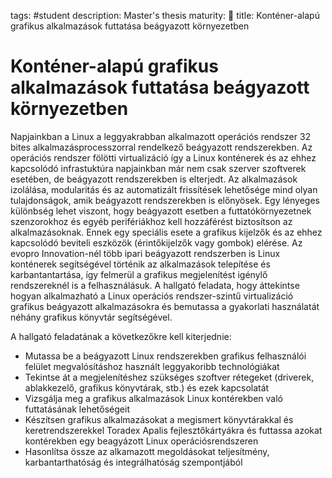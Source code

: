 tags: #student
description: Master's thesis
maturity: 🌻
title: Konténer-alapú grafikus alkalmazások futtatása beágyazott környezetben

Konténer-alapú grafikus alkalmazások futtatása beágyazott környezetben
======================================================================

Napjainkban a Linux a leggyakrabban alkalmazott operációs rendszer 32
bites alkalmazásprocesszorral rendelkező beágyazott rendszerekben. Az
operációs rendszer fölötti virtualizáció így a Linux konténerek és az
ehhez kapcsolódó infrastuktúra napjainkban már nem csak szerver
szoftverek esetében, de beágyazott rendszerekben is elterjedt. Az
alkalmazások izolálása, modularitás és az automatizált frissítések
lehetősége mind olyan tulajdonságok, amik beágyazott rendszerekben is
előnyösek. Egy lényeges különbség lehet viszont, hogy beágyazott esetben
a futtatókörnyezetnek szenzorokhoz és egyéb perifériákhoz kell
hozzáférést biztosítson az alkalmazásoknak. Ennek egy speciális esete a
grafikus kijelzők és az ehhez kapcsolódó beviteli eszközök
(érintőkijelzők vagy gombok) elérése. Az evopro Innovation-nél több
ipari beágyazott rendszerben is Linux konténerek segítségével történik
az alkalmazások telepítése és karbantantartása, így felmerül a grafikus
megjelenítést igénylő rendszereknél is a felhasználásuk. A hallgató
feladata, hogy áttekintse hogyan alkalmazható a Linux operációs
rendszer-szintű virtualizáció grafikus beágyazott alkalmazásokra és
bemutassa a gyakorlati használatát néhány grafikus könyvtár
segítségével.

A hallgató feladatának a következőkre kell kiterjednie:

- Mutassa be a beágyazott Linux rendszerekben grafikus felhasználói
  felület megvalósításhoz használt leggyakoribb technológiákat
- Tekintse át a megjelenítéshez szükséges szoftver rétegeket (driverek,
  ablakkezelő, grafikus könyvtárak, stb.) és ezek kapcsolatát
- Vizsgálja meg a grafikus alkalmazások Linux kontérekben való
  futtatásának lehetőségeit
- Készítsen grafikus alkalmazásokat a megismert könyvtárakkal és
  keretrendszerekkel Toradex Apalis fejlesztőkártyákra és futtassa
  azokat kontérekben egy beagyázott Linux operációsrendszeren
- Hasonlítsa össze az alkamazott megoldásokat teljesítmény,
  karbantarthatóság és integrálhatóság szempontjából
